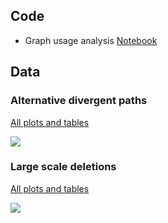 ## Code

* Graph usage analysis [Notebook](https://birneylab.github.io/MIKK_genome_paper_analysis/Graph_SV/code/structural_variations_analysis.html)

## Data


### Alternative divergent paths

[All plots and tables](https://github.com/birneylab/MIKK_genome_paper_analysis/tree/master/docs/Graph_SV/data/insertions)

![](https://raw.githubusercontent.com/birneylab/MIKK_genome_paper_analysis/master/docs/Graph_SV/data/insertions/Divergent_paths.svg)


### Large scale deletions

[All plots and tables](https://github.com/birneylab/MIKK_genome_paper_analysis/tree/master/docs/Graph_SV/data/deletions)

![](https://raw.githubusercontent.com/birneylab/MIKK_genome_paper_analysis/master/docs/Graph_SV/data/deletions/deletions.svg)
